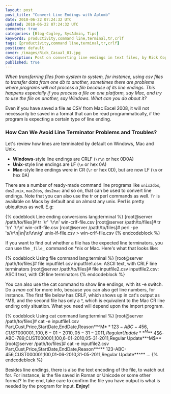 ```yaml
---           
layout: post
post_title: "Convert Line Endings with Aplomb"
date: 2010-06-22 07:24:32 UTC
updated: 2010-06-22 07:24:32 UTC
comments: true
categories: [Blog-Cogley, SysAdmin, Tips]
keywords: productivity,command line,terminal,tr,crlf
tags: [productivity,command line,terminal,tr,crlf]
posticon: default
cover: /images/Rick_Casual_01.jpg
description: Post on converting line endings in text files, by Rick Cogley.
published: true
---
```


_When transferring files from system to system, for instance, using csv files to transfer data from one db to another, sometimes there are problems where programs will not process a file because of its line endings. This happens especially if you process a file on one platform, say Mac, and try to use the file on another, say Windows. What can you do about it?_

<!--more--> 

Even if you have saved a file as CSV from Mac Excel 2008, it will not necessarily be saved in a format that can be read programmatically, if the program is expecting a certain type of line ending. 

### How Can We Avoid Line Terminator Problems and Troubles?

Let's review how lines are terminated by default on Windows, Mac and Unix. 

* **Windows**-style line endings are CRLF (`\r\n` or hex 0D0A)
* **Unix**-style line endings are LF (`\n` or hex 0A)
* **Mac**-style line endings were in CR (`\r` or hex 0D), but are now LF (`\n` or hex 0A)

There are a number of ready-made command line programs like `unix2dos`, `dos2unix`, `mac2dos`, `dos2mac` and so on, that can be used to convert line endings. Note that you can also use the tr or perl commands as well. `Tr` is available on Macs by default and on almost any unix. Perl is pretty ubiquitous as well. E.g:

{% codeblock Line ending conversions lang:terminal %}
[root@server /path/to/files]# tr '\r' '\r\n' win-crlf-file.csv
[root@server /path/to/files]# tr '\n' '\r\n' win-crlf-file.csv
[root@server /path/to/files]# perl -pe 's/\r\n|\n|\r/\r\n/g' unix-lf-file.csv > win-crlf-file.csv
{% endcodeblock %} 

If you want to find out whether a file has the expected line terminators, you can use the `_file_` command on *nix or Mac. Here's what that looks like: 

{% codeblock Using file command lang:terminal %}
[root@server /path/to/files]# file inputfile1.csv 
inputfile1.csv: ASCII text, with CRLF line terminators
[root@server /path/to/files]# file inputfile2.csv 
inputfile2.csv: ASCII text, with CR line terminators
{% endcodeblock %} 

You can also use the cat command to show line endings, with its -e switch. Do a _man cat_ for more info, because you can also get line numbers, for instance. The first file below has CRLF, which shows up in cat's output as ^M$, and the second file has only a ^, which is equivalent to the Mac CR line ending only situation. What you need will depend upon the import program. 

{% codeblock Using cat command lang:terminal %}
[root@server /path/to/files]# cat -e inputfile1.csv
Part,Cust,Price,StartDate,EndDate,Reason**^M$**
123-ABC-456,CUST000001,100,6-01-2010,05-31-2011,Regular Update**^M$**
456-ABC-789,CUST000001,100,6-01-2010,05-31-2011,Regular Update**^M$**
[root@server /path/to/files]# cat -e inputfile2.csv
Part,Cust,Price,StartDate,EndDate,Reason**^**
123-ABC-456,CUST000001,100,01-06-2010,31-05-2011,Regular Update**^**
...
{% endcodeblock %} 

Besides line endings, there is also the text encoding of the file, to watch out for. For instance, is the file saved in Roman or Unicode or some other format? In the end, take care to confirm the file you have output is what is needed by the program for input. **Enjoy!**


